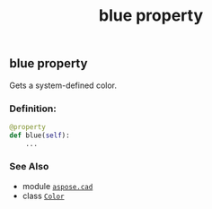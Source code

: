 ﻿---
title: blue property
second_title: Aspose.CAD for Python via .NET API References
description: 
type: docs
weight: 250
url: /aspose.cad/color/blue/
is_root: false
---

## blue property


Gets a system-defined color.
### Definition:
```python
@property
def blue(self):
    ...
```

### See Also
* module [`aspose.cad`](../../)
* class [`Color`](/cad/python-net/aspose.cad/color)
